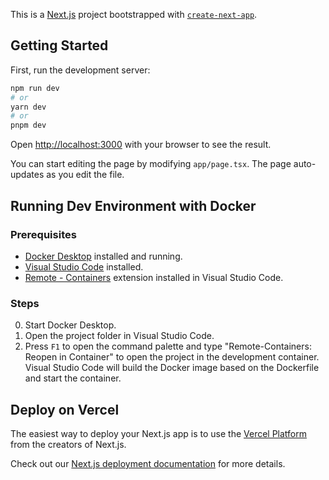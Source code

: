 This is a [Next.js](https://nextjs.org/) project bootstrapped with [`create-next-app`](https://github.com/vercel/next.js/tree/canary/packages/create-next-app).

## Getting Started

First, run the development server:

```bash
npm run dev
# or
yarn dev
# or
pnpm dev
```

Open [http://localhost:3000](http://localhost:3000) with your browser to see the result.

You can start editing the page by modifying `app/page.tsx`. The page auto-updates as you edit the file.

## Running Dev Environment with Docker

### Prerequisites

- [Docker Desktop](https://www.docker.com/products/docker-desktop) installed and running.
- [Visual Studio Code](https://code.visualstudio.com/) installed.
- [Remote - Containers](https://marketplace.visualstudio.com/items?itemName=ms-vscode-remote.remote-containers) extension installed in Visual Studio Code.

### Steps

0. Start Docker Desktop.
1. Open the project folder in Visual Studio Code.
2. Press `F1` to open the command palette and type "Remote-Containers: Reopen in Container" to open the project in the development container. Visual Studio Code will build the Docker image based on the Dockerfile and start the container.

## Deploy on Vercel

The easiest way to deploy your Next.js app is to use the [Vercel Platform](https://vercel.com/new?utm_medium=default-template&filter=next.js&utm_source=create-next-app&utm_campaign=create-next-app-readme) from the creators of Next.js.

Check out our [Next.js deployment documentation](https://nextjs.org/docs/deployment) for more details.
